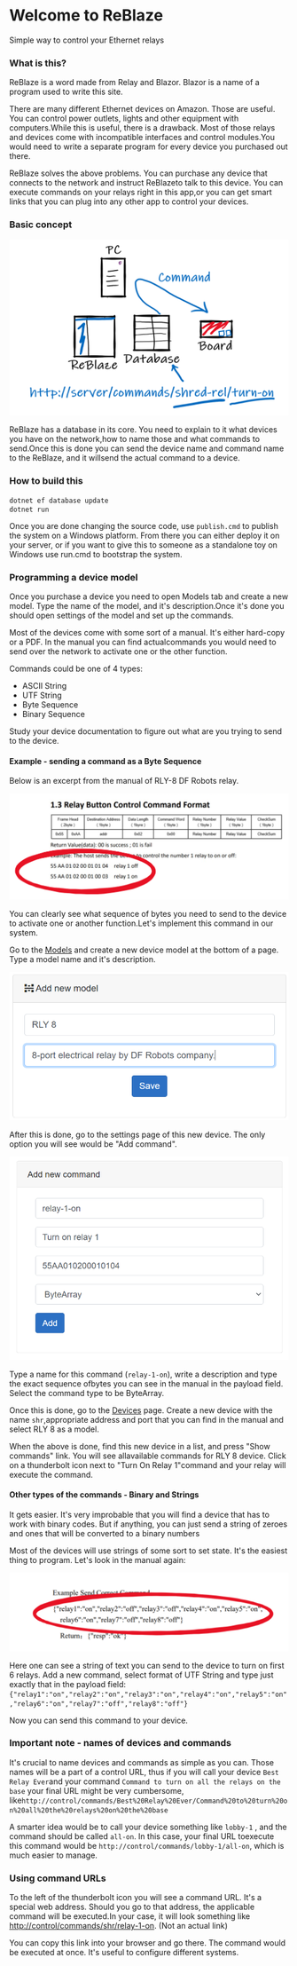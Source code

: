 Welcome to ReBlaze
==================

Simple way to control your Ethernet relays

### What is this?

ReBlaze is a word made from Relay and Blazor. Blazor is a name of a program used to write this site.

There are many different Ethernet devices on Amazon. Those are useful. You can control power outlets, lights and other equipment with computers.While this is useful, there is a drawback. Most of those relays and devices come with incompatible interfaces and control modules.You would need to write a separate program for every device you purchased out there.

ReBlaze solves the above problems. You can purchase any device that connects to the network and instruct ReBlazeto talk to this device. You can execute commands on your relays right in this app,or you can get smart links that you can plug into any other app to control your devices.

### Basic concept

![](wwwroot/img/hatting1.png)

ReBlaze has a database in its core. You need to explain to it what devices you have on the network,how to name those and what commands to send.Once this is done you can send the device name and command name to the ReBlaze, and it willsend the actual command to a device.

### How to build this

```
dotnet ef database update
dotnet run
```

Once you are done changing the source code, use `publish.cmd` to publish the system on a Windows platform. From there you can either deploy it on your server, or if you want to give this to someone as a standalone toy on Windows use run.cmd to bootstrap the system. 

### Programming a device model

Once you purchase a device you need to open Models tab and create a new model. Type the name of the model, and it's description.Once it's done you should open settings of the model and set up the commands.

Most of the devices come with some sort of a manual. It's either hard-copy or a PDF. In the manual you can find actualcommands you would need to send over the network to activate one or the other function.

Commands could be one of 4 types:

*   ASCII String
*   UTF String
*   Byte Sequence
*   Binary Sequence

Study your device documentation to figure out what are you trying to send to the device.

#### Example - sending a command as a Byte Sequence

Below is an excerpt from the manual of RLY-8 DF Robots relay.

![](wwwroot/img/hatting2.png)

You can clearly see what sequence of bytes you need to send to the device to activate one or another function.Let's implement this command in our system.

Go to the [Models](models) and create a new device model at the bottom of a page. Type a model name and it's description.

![](wwwroot/img/hatting3.png)

After this is done, go to the settings page of this new device. The only option you will see would be "Add command".

![](wwwroot/img/hatting4.png)

Type a name for this command (`relay-1-on`), write a description and type the exact sequence ofbytes you can see in the manual in the payload field. Select the command type to be ByteArray.

Once this is done, go to the [Devices](devices/) page. Create a new device with the name `shr`,appropriate address and port that you can find in the manual and select RLY 8 as a model.

When the above is done, find this new device in a list, and press "Show commands" link. You will see allavailable commands for RLY 8 device. Click on a thunderbolt icon next to "Turn On Relay 1"command and your relay will execute the command.

#### Other types of the commands - Binary and Strings

It gets easier. It's very improbable that you will find a device that has to work with binary codes. But if anything, you can just send a string of zeroes and ones that will be converted to a binary numbers

Most of the devices will use strings of some sort to set state. It's the easiest thing to program. Let's look in the manual again:

![](wwwroot/img/hatting5.png)

Here one can see a string of text you can send to the device to turn on first 6 relays. Add a new command, select format of UTF String and type just exactly that in the payload field:`{"relay1":"on","relay2":"on","relay3":"on","relay4":"on","relay5":"on","relay6":"on","relay7":"off","relay8":"off"}`

Now you can send this command to your device.

### Important note - names of devices and commands

It's crucial to name devices and commands as simple as you can. Those names will be a part of a control URL, thus if you will call your device `Best Relay Ever`and your command `Command to turn on all the relays on the base` your final URL might be very cumbersome, like`http://control/commands/Best%20Relay%20Ever/Command%20to%20turn%20on%20all%20the%20relays%20on%20the%20base`

A smarter idea would be to call your device something like `lobby-1` , and the command should be called `all-on`. In this case, your final URL toexecute this command would be `http://control/commands/lobby-1/all-on`, which is much easier to manage.

### Using command URLs

To the left of the thunderbolt icon you will see a command URL. It's a special web address. Should you go to that address, the applicable command will be executed.In your case, it will look something like [http://control/commands/shr/relay-1-on](#). (Not an actual link)

You can copy this link into your browser and go there. The command would be executed at once. It's useful to configure different systems.